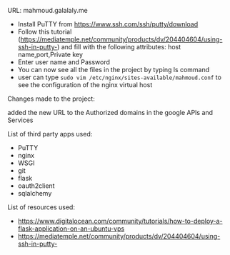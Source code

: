 URL: mahmoud.galalaly.me

* Install PuTTY from https://www.ssh.com/ssh/putty/download
* Follow this tutorial
(https://mediatemple.net/community/products/dv/204404604/using-ssh-in-putty-)
and fill with the following attributes:
  host name,port,Private key
* Enter user name and Password
* You can now see all the files in the project by typing ls command
* user can type `sudo vim /etc/nginx/sites-available/mahmoud.conf`
 to see the configuration of the nginx virtual host


Changes made to the project:

added the new URL to the Authorized domains in the google APIs and Services


List of third party apps used:

* PuTTY
* nginx
* WSGI
* git
* flask
* oauth2client
* sqlalchemy

List of resources used:
* https://www.digitalocean.com/community/tutorials/how-to-deploy-a-flask-application-on-an-ubuntu-vps
* https://mediatemple.net/community/products/dv/204404604/using-ssh-in-putty-
